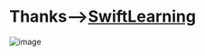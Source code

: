 # Thanks-->[SwiftLearning](https://www.gitbook.com/book/numbbbbb/-the-swift-programming-language-/details)

![image](https://sm3lir.cloudimage.io/s/width/226/https://www.gitbook.com/cover/book/numbbbbb/-the-swift-programming-language-.jpg?build=1434323282363&v=6.18.5)
